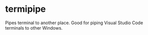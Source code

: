 # termipipe
Pipes terminal to another place. Good for piping Visual Studio Code terminals to other Windows. 
